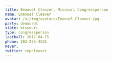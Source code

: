 ```yaml
---
title: Emanuel Cleaver, Missouri Congressperson
name: Emanuel Cleaver
avatar: /ui/img/avatars/Emanuel_Cleaver.jpg
party: democrat
state: missouri
type: congressperson
lasthall: 2017-04-15
phone: 202-225-4535
never: 
twitter: repcleaver
---
```

